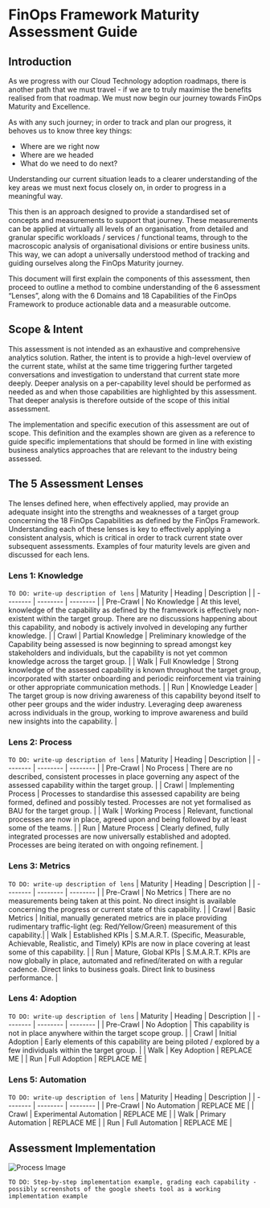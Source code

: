 # FinOps Framework Maturity Assessment Guide

## Introduction
As we progress with our Cloud Technology adoption roadmaps, there is another path that we must travel - if we are to truly maximise the benefits realised from that roadmap.  We must now begin our journey towards FinOps Maturity and Excellence.

As with any such journey; in order to track and plan our progress, it behoves us to know three key things:

- Where are we right now
- Where are we headed
- What do we need to do next?

Understanding our current situation leads to a clearer understanding of the key areas we must next focus closely on, in order to progress in a meaningful way.

This then is an approach designed to provide a standardised set of concepts and measurements to support that journey. These measurements can be applied at virtually all levels of an organisation, from detailed and granular specific workloads / services / functional teams, through to the macroscopic analysis of organisational divisions or entire business units. This way, we can adopt a universally understood method of tracking and guiding ourselves along the FinOps Maturity journey. 

This document will first explain the components of this assessment, then proceed to outline a method to combine understanding of the 6 assessment “Lenses”, along with the 6 Domains and 18 Capabilities of the FinOps Framework to produce actionable data and a measurable outcome.


## Scope & Intent
This assessment is not intended as an exhaustive and comprehensive analytics solution. Rather, the intent is to provide a high-level overview of the current state, whilst at the same time triggering further targeted conversations and investigation to understand that current state more deeply.
Deeper analysis on a per-capability level should be performed as needed as and when those capabilities are highlighted by this assessment. That deeper analysis is therefore outside of the scope of this initial assessment.

The implementation and specific execution of this assessment are out of scope. This definition and the examples shown are given as a reference to guide specific implementations that should be formed in line with existing business analytics approaches that are relevant to the industry being assessed.

## The 5 Assessment Lenses

The lenses defined here, when effectively applied, may provide an adequate insight into the strengths and weaknesses of a target group concerning the 18 FinOps Capabilities as defined by the FinOps Framework. Understanding each of these lenses is key to effectively applying a consistent analysis, which is critical in order to track current state over subsequent assessments. Examples of four maturity levels are given and discussed for each lens.

### Lens 1: Knowledge
`TO DO: write-up description of lens`
| Maturity | Heading | Description |
| -------- | -------- | -------- |
| Pre-Crawl | No Knowledge | At this level, knowledge of the capability as defined by the framework is effectively non-existent within the target group. There are no discussions happening about this capability, and nobody is actively involved in developing any further knowledge. |
| Crawl | Partial Knowledge | Preliminary knowledge of the Capability being assessed is now beginning to spread amongst key stakeholders and individuals, but the capability is not yet common knowledge across the target group. |
| Walk | Full Knowledge | Strong knowledge of the assessed capability is known throughout the target group, incorporated with starter onboarding and periodic reinforcement via training or other appropriate communication methods. |
| Run | Knowledge Leader | The target group is now driving awareness of this capability beyond itself to other peer groups and the wider industry. Leveraging deep awareness across individuals in the group, working to improve awareness and build new insights into the capability. |


### Lens 2: Process
`TO DO: write-up description of lens`
| Maturity | Heading | Description |
| -------- | -------- | -------- |
| Pre-Crawl | No Process | There are no described, consistent processes in place governing any aspect of the assessed capability within the target group. |
| Crawl | Implementing Process | Processes to standardise this assessed capability are being formed, defined and possibly tested. Processes are not yet formalised as BAU for the target group. |
| Walk | Working Process | Relevant, functional processes are now in place, agreed upon and being followed by at least some of the teams. |
| Run | Mature Process | Clearly defined, fully integrated processes are now universally established and adopted. Processes are being iterated on with ongoing refinement. |

### Lens 3: Metrics
`TO DO: write-up description of lens`
| Maturity | Heading | Description |
| -------- | -------- | -------- |
| Pre-Crawl | No Metrics | There are no measurements being taken at this point. No direct insight is available concerning the progress or current state of this capability. |
| Crawl | Basic Metrics | Initial, manually generated metrics are in place providing rudimentary traffic-light (eg: Red/Yellow/Green) measurement of this capability.|
| Walk | Established KPIs | S.M.A.R.T. (Specific, Measurable, Achievable, Realistic, and Timely) KPIs are now in place covering at least some of this capability. |
| Run | Mature, Global KPIs | S.M.A.R.T. KPIs are now globally in place, automated and refined/iterated on with a regular cadence. Direct links to business goals. Direct link to business performance. |
### Lens 4: Adoption
`TO DO: write-up description of lens`
| Maturity | Heading | Description |
| -------- | -------- | -------- |
| Pre-Crawl | No Adoption | This capability is not in place anywhere within the target scope group. |
| Crawl | Initial Adoption | Early elements of this capability are being piloted / explored by a few individuals within the target group. |
| Walk | Key Adoption | REPLACE ME |
| Run | Full Adoption | REPLACE ME |
### Lens 5: Automation
`TO DO: write-up description of lens`
| Maturity | Heading | Description |
| -------- | -------- | -------- |
| Pre-Crawl | No Automation | REPLACE ME |
| Crawl | Experimental Automation | REPLACE ME |
| Walk | Primary Automation | REPLACE ME |
| Run | Full Automation | REPLACE ME |
## Assessment Implementation
![Process Image](/images/highlevel.jpg)


`TO DO: Step-by-step implementation example, grading each capability - possibly screenshots of the google sheets tool as a working implementation example`